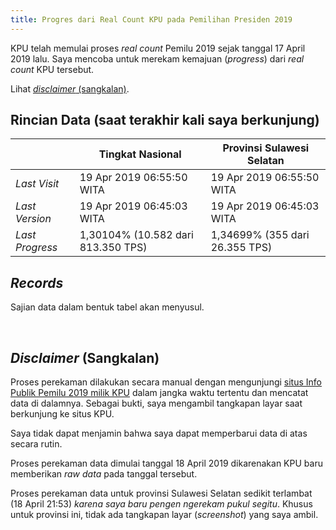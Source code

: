 ```yaml
---
title: Progres dari Real Count KPU pada Pemilihan Presiden 2019
---
```


KPU telah memulai proses *real count* Pemilu 2019 sejak tanggal
17 April 2019 lalu. Saya mencoba untuk merekam kemajuan (*progress*)
dari *real count* KPU tersebut.

Lihat [*disclaimer* (sangkalan)](#disclaimer-sangkalan).

Rincian Data (saat terakhir kali saya berkunjung)
---

| 					| **Tingkat Nasional**				 | **Provinsi Sulawesi Selatan**  |
|-------------------|------------------------------------|--------------------------------|
| *Last Visit*      | 19 Apr 2019 06:55:50 WITA 		 | 19 Apr 2019 06:55:50 WITA	  |
| *Last Version* 	| 19 Apr 2019 06:45:03 WITA 		 | 19 Apr 2019 06:45:03 WITA	  |
| *Last Progress*   | 1,30104% (10.582 dari 813.350 TPS) | 1,34699% (355 dari 26.355 TPS) |

*Records*
---

Sajian data dalam bentuk tabel akan menyusul.

<script src="http://cdnjs.cloudflare.com/ajax/libs/moment.js/2.13.0/moment.min.js"></script>
<script src="http://cdnjs.cloudflare.com/ajax/libs/jquery/2.1.3/jquery.min.js"></script>
<script src="https://cdnjs.cloudflare.com/ajax/libs/Chart.js/2.8.0/Chart.bundle.js"></script>
<canvas id="canvas" width="100%" height="85%"></canvas>
<script> //Code adapted from https://embed.plnkr.co/JOI1fpgWIS0lvTeLUxUp/
	
    var timeFormat = 'YYMMDD HHmm ss';
    
	Chart.defaults.global.defaultFontFamily = 'Source Sans Pro';
	
	function divideVotes(vote) {
		var dvote = vote / 1000000;
		return (dvote);
	}
	
    var config = {
        type:    'line',
        data:    {
            datasets: [
                {
                    label: "Jokowi-Amin",
                    data: [
                    { x: "190418 1000 00", y: NaN },
                    { x: "190418 1030 03", y: 130952 },
                    { x: "190418 1045 03", y: 141898 },
                    { x: "190418 1200 03", y: 197869 },
                    { x: "190418 1230 03", y: 214553 },
                    { x: "190418 1300 03", y: 260891 },
                    { x: "190418 1345 03", y: 296910 },
                    { x: "190418 1430 03", y: 336692 },
                    { x: "190418 1515 03", y: 403079 },
                    { x: "190418 1615 03", y: 482172 },
                    { x: "190418 1700 03", y: 535366 },
                    { x: "190418 1745 03", y: 610654 },
                    { x: "190418 2015 03", y: 723660 },
                    { x: "190418 2145 02", y: 741400 },
                    { x: "190418 2215 03", y: 766633 },
                    { x: "190419 0015 03", y: 945947 },
                    { x: "190419 0500 03", y: 1131661 },
                    { x: "190419 0645 03", y: 1136153 }
                    ],
                    fill: false,
                    backgroundColor: 'rgba(253,106,2,0.5)',
                    borderColor: 'orange',
                    pointBackgroundColor: 'orange'
                },
                {
                    label: "Prabowo-Sandi",
                    data: [
                    { x: "190418 1000 00", y: NaN },
                    { x: "190418 1030 03", y: 93168 },
                    { x: "190418 1045 03", y: 98766 },
                    { x: "190418 1200 03", y: 134808 },
                    { x: "190418 1230 03", y: 146216 },
                    { x: "190418 1300 03", y: 173138 },
                    { x: "190418 1345 03", y: 202217 },
                    { x: "190418 1430 03", y: 230570 },
                    { x: "190418 1515 03", y: 278317 },
                    { x: "190418 1615 03", y: 344762 },
                    { x: "190418 1700 03", y: 389656 },
                    { x: "190418 1745 03", y: 447461 },
                    { x: "190418 2015 03", y: 534148 },
                    { x: "190418 2145 02", y: 548095 },
                    { x: "190418 2215 03", y: 570742 },
                    { x: "190419 0015 03", y: 722875 },
                    { x: "190419 0500 03", y: 873200 },
                    { x: "190419 0645 03", y: 878541 }
                    ],
                    fill:  false,
                    backgroundColor: 'rgba(135,206,235,0.5)',
                    borderColor: 'skyblue',
                    pointBackgroundColor: 'skyblue'
                }
            ]
        },
        options: {
            responsive: true,
            title:      {
                display: true,
                text:    ['Hasil Perekaman Data Real Count KPU 2019', 'Tingkat Nasional'],
                fontSize: 18
            },
            scales:     {
                xAxes: [{
                    type:       "time",
                    time:       {
                        unit: 'hour',
                        displayFormats: {
                        	hour: 'DD MMM HH:mm'
                        },
                        unitStepSize: 2.5,
                        format: timeFormat,
                        tooltipFormat: 'DD MMM YYYY HH:mm:ss'
                    },
                    scaleLabel: {
                        display:     true,
                        labelString: 'Tanggal/Versi'
                    }
                }],
                yAxes: [{
                    scaleLabel: {
                        display:     true,
                        labelString: 'Perolehan Suara'
                    },
                    ticks: {
                    	userCallback: function(value) {
                    		return divideVotes(value) + 'jt';
                    	}
                    }
                }]
            },
            elements: {
            	line: {
                	tension: 0 // disables bezier curves
            	}
        	},
        	legend: {
        		labels: {
        			fontSize: 14
        		}
        	}
        }
    };
//
//    window.onload = function () {
//        var ctx       = document.getElementById("canvas").getContext("2d");
//        window.myLine = new Chart(ctx, config);
//    };
</script>

<br/>

<canvas id="canvasSulsel" width="100%" height="85%"></canvas>
<script> //Code adapted from https://embed.plnkr.co/JOI1fpgWIS0lvTeLUxUp/
	
    var timeFormat = 'YYMMDD HHmm ss';
    
	Chart.defaults.global.defaultFontFamily = 'Source Sans Pro';
	
	function divideVotesSulsel(votess) {
		var dvotess = votess / 1000;
		return (dvotess);
	}
	
    var config2 = {
        type:    'line',
        data:    {
            datasets: [
                {
                    label: "Jokowi-Amin",
                    data: [
                    { x: "190418 1000 00", y: NaN },
                    { x: "190418 2145 02", y: 17843 },
                    { x: "190418 2215 03", y: 18867 },
                    { x: "190419 0015 03", y: 25819 },
                    { x: "190419 0645 03", y: 29000 }
                    ],
                    fill: false,
                    backgroundColor: 'rgba(253,106,2,0.5)',
                    borderColor: 'orange',
                    pointBackgroundColor: 'orange'
                },
                {
                    label: "Prabowo-Sandi",
                    data: [
                    { x: "190418 1000 00", y: NaN },
                    { x: "190418 2145 02", y: 25168 },
                    { x: "190418 2215 03", y: 26661 },
                    { x: "190419 0015 03", y: 32762 },
                    { x: "190419 0645 03", y: 36827 }
                    ],
                    fill:  false,
                    backgroundColor: 'rgba(135,206,235,0.5)',
                    borderColor: 'skyblue',
                    pointBackgroundColor: 'skyblue'
                }
            ]
        },
        options: {
            responsive: true,
            title:      {
                display: true,
                text:    ['Hasil Perekaman Data Real Count KPU 2019', 'Wilayah Pemilihan Sulawesi Selatan'],
                fontSize: 18
            },
            scales:     {
                xAxes: [{
                    type:       "time",
                    time:       {
                        unit: 'hour',
                        displayFormats: {
                        	hour: 'DD MMM HH:mm'
                        },
                        unitStepSize: 2.5,
                        format: timeFormat,
                        tooltipFormat: 'DD MMM YYYY HH:mm:ss'
                    },
                    scaleLabel: {
                        display:     true,
                        labelString: 'Tanggal/Versi'
                    }
                }],
                yAxes: [{
                    scaleLabel: {
                        display:     true,
                        labelString: 'Perolehan Suara di Sulawesi Selatan'
                    },
                    ticks: {
                    	userCallback: function(value) {
                    		return divideVotesSulsel(value) + 'rb';
                    	}
                    }
                }]
            },
            elements: {
            	line: {
                	tension: 0 // disables bezier curves
            	}
        	},
        	legend: {
        		labels: {
        			fontSize: 14
        		}
        	}
        }
    };

    window.onload = function () {
        var ctx       = document.getElementById("canvas").getContext("2d");
        window.myLine = new Chart(ctx, config);
        var ctxSulsel = document.getElementById("canvasSulsel").getContext("2d");
        window.myLine = new Chart(ctxSulsel, config2);
    }
</script>

*Disclaimer* (Sangkalan)
---

Proses perekaman dilakukan secara manual dengan mengunjungi
[situs Info Publik Pemilu 2019 milik KPU](<https://pemilu2019.kpu.go.id/#/ppwp/hitung-suara/>)
dalam jangka waktu tertentu dan mencatat data di dalamnya.
Sebagai bukti, saya mengambil tangkapan layar saat berkunjung
ke situs KPU.

Saya tidak dapat menjamin bahwa saya dapat memperbarui data di
atas secara rutin.

Proses perekaman data dimulai tanggal 18 April 2019 dikarenakan
KPU baru memberikan *raw data* pada tanggal tersebut.

Proses perekaman data untuk provinsi Sulawesi Selatan sedikit
terlambat (18 April 21:53) *karena saya baru pengen ngerekam
pukul segitu*. Khusus untuk provinsi ini, tidak ada tangkapan
layar (*screenshot*) yang saya ambil.

